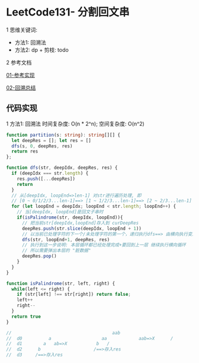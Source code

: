 # LeetCode131- 分割回文串

1 思维关键词: 
  - 方法1: 回溯法
  - 方法2: dp + 剪枝: todo

2 参考文档

[01-参考实现](https://github.com/liuyubobobo/Play-Leetcode/blob/master/0001-0500/0131-Palindrome-Partitioning/cpp-0131/main.cpp)

[02-回溯总结](https://leetcode.cn/problems/palindrome-partitioning/solutions/54233/hui-su-you-hua-jia-liao-dong-tai-gui-hua-by-liweiw/)



## 代码实现

1 方法1: 回溯法 时间复杂度: O(n * 2^n);  空间复杂度: O(n^2)

```ts
function partition(s: string): string[][] {
  let deepRes = []; let res = []
  dfs(s, 0, deepRes, res)
  return res
};

function dfs(str, deepIdx, deepRes, res) {
  if (deepIdx === str.length) {
    res.push([...deepRes])
    return
  }
  // 从[deepIdx, loopEnd=>len-1] 对str进行遍历处理, 即
  // [0 ~ 0/1/2/3...len-1]==> [1 ~ 1/2/3...len-1]==> [2 ~ 2/3...len-1]
  for (let loopEnd = deepIdx; loopEnd < str.length; loopEnd++) {
    // 当[deepIdx, loopEnd]是回文子串时
    if(isPalindrome(str, deepIdx, loopEnd)){
      // 把当前str[deepIdx,loopEnd]存入到 curDeepRes
      deepRes.push(str.slice(deepIdx, loopEnd + 1))
      // 以当前已处理字符的下一个/未处理字符的第一个，递归执行dfs==> 由横向执行变成纵向执行
      dfs(str, loopEnd+1, deepRes, res)
      // 执行到这一步说明: 本层循环都已经处理完成+要回到上一层 继续执行横向循环
      // 所以需要弹出本层的 "脏数据"
      deepRes.pop()
    }
  }
}

function isPalindrome(str, left, right) {
  while(left <= right) {
    if (str[left] !== str[right]) return false;
    left++
    right--
  }
  return true
}

//                                      aab
//  d0          a                   aa            aab=>X      /
//  d1        a   ab=>X           b   /            
//  d2      b                    /==>存入res 
//  d3     /==>存入res
```

